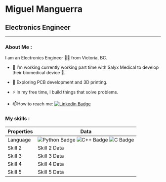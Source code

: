 # Miguel Manguerra
## Electronics Engineer

---

### About Me : 

I am an Electronics Engineer 👨‍💻 from Victoria, BC.

- :telescope: I’m working currently working part time with Salyx Medical to develop their biomedical device 🔬. 

- :seedling: Exploring PCB development and 3D printing.

- :zap: In my free time, I build things that solve problems.

- :mailbox:How to reach me: [![Linkedin Badge](https://img.shields.io/badge/LinkedIn-blue?style=for-the-badge&logo=linkedin&logoColor=white)](https://www.linkedin.com/in/miguelmanguerra/)

### My skills : 

| Properties      | Data           |
| --------------- | -------------- |
| Language         | ![Python Badge](https://img.shields.io/badge/Python-blue) ![C++ Badge](https://img.shields.io/badge/C++-blue) ![C Badge](https://img.shields.io/badge/C-blue)|
| Skill 2         | Skill 2 Data   |
| Skill 3         | Skill 3 Data   |
| Skill 4         | Skill 4 Data   |
| Skill 5         | Skill 5 Data   |